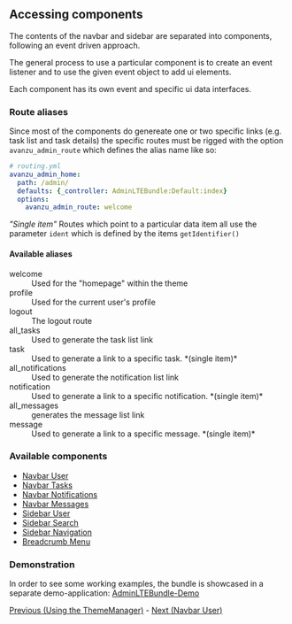 ## Accessing components
The contents of the navbar and sidebar are separated into components, following an event driven approach.

The general process to use a particular component is to create an event listener and to use the given event object to add ui elements.

Each component has its own event and specific ui data interfaces.

### Route aliases
Since most of the components do genereate one or two specific links (e.g. task list and task details) the specific routes must be rigged with the option `avanzu_admin_route` which defines the alias name like so: 

```yaml
# routing.yml
avanzu_admin_home:
  path: /admin/
  defaults: {_controller: AdminLTEBundle:Default:index}
  options:
    avanzu_admin_route: welcome
```
_"Single item"_ Routes which point to a particular data item all use the parameter `ident` which is defined by the items `getIdentifier()`

#### Available aliases
<dl>
<dt>welcome
<dd>Used for the "homepage" within the theme
<dt>profile
<dd>Used for the current user's profile
<dt>logout
<dd>The logout route
<dt>all_tasks
<dd>Used to generate the task list link
<dt>task 
<dd>Used to generate a link to a specific task. *(single item)*
<dt>all_notifications
<dd>Used to generate the notification list link
<dt>notification
<dd>Used to generate a link to a specific notification. *(single item)*
<dt>all_messages
<dd>generates the message list link 
<dt>message
<dd>Used to generate a link to a specific message. *(single item)*
</dl>


### Available components

* [Navbar User](navbar_user.md)
* [Navbar Tasks](navbar_tasks.md)
* [Navbar Notifications](navbar_notifications.md)
* [Navbar Messages](navbar_messages.md)
* [Sidebar User](sidebar_user.md)
* [Sidebar Search](sidebar_search.md)
* [Sidebar Navigation](sidebar_navigation.md)
* [Breadcrumb Menu](breadcrumbs.md)

### Demonstration

In order to see some working examples, the bundle is showcased in a separate demo-application: [AdminLTEBundle-Demo](https://github.com/kevinpapst/AdminLTEBundle-Demo) 

[Previous (Using the ThemeManager)][1] - [Next (Navbar User)][2]

[1]: https://github.com/kevinpapst/AdminLTEBundle/blob/master/Resources/docs/theme_manager.md
[2]: https://github.com/kevinpapst/AdminLTEBundle/blob/master/Resources/docs/navbar_user.md
